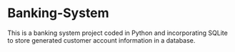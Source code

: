# Banking-System
This is a banking system project coded in Python and incorporating SQLite to store generated customer account information in a database.
